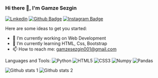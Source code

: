 ### Hi there 👋, I'm Gamze Sezgin


[![Lınkedin](https://img.shields.io/badge/LinkedIn-0077B5?style=for-the-badge&logo=linkedin&logoColor=white)](https://www.linkedin.com/in/gamze-sezgin-9b497922a/)
[![Github Badge](https://img.shields.io/badge/GitHub-100000?style=for-the-badge&logo=github&logoColor=white)](https://github.com/gamzesezgin) 
[![Instagram Badge](https://img.shields.io/badge/Instagram-E4405F?style=for-the-badge&logo=instagram&logoColor=white)](https://www.instagram.com/gamze_sezgnn/) 
 

Here are some ideas to get you started:

- 🔭 I’m currently working on Web Development
- 🌱 I’m currently learning HTML, Css, Bootstrap
- 📫 How to reach me: gamzesezgin001@gmail.com

Languages and Tools:
  ![Python](https://logos-world.net/wp-content/uploads/2021/10/Python-Symbol.png)
  ![HTML5](https://img.shields.io/badge/html5-%23E34F26.svg?style=for-the-badge&logo=html5&logoColor=white)
  ![CSS3](https://img.shields.io/badge/css3-%231572B6.svg?style=for-the-badge&logo=css3&logoColor=white)
  ![Numpy](https://img.shields.io/badge/Numpy-777BB4?style=for-the-badge&logo=numpy&logoColor=white)
  ![Pandas](https://img.shields.io/badge/Pandas-2C2D72?style=for-the-badge&logo=pandas&logoColor=white)

  
  
![Github stats 1](https://github-readme-stats.vercel.app/api/top-langs/?username=gamzesezgin&theme=light)
![Github stats 2](https://github-readme-stats.vercel.app/api?username=gamzesezgin&show_icons=true&theme=gradient) 


